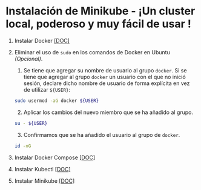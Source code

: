 # Instalación de Minikube - ¡Un cluster local, poderoso y muy fácil de usar !

1. Instalar Docker [[DOC]](https://docs.docker.com/engine/install/)  

2. Eliminar el uso de `sudo` en los comandos de Docker en Ubuntu _(Opcional)_.  

    1. Se tiene que agregar su nombre de usuario al grupo `docker`. Si se tiene que agregar al grupo `docker` un usuario con el que no inició sesión, declare dicho nombre de usuario de forma explícita en vez de utilizar `${USER}`:

    ```bash
    sudo usermod -aG docker ${USER}
    ```

    2. Aplicar los cambios del nuevo miembro que se ha añadido al grupo.

    ```bash
    su - ${USER}
    ```

    3. Confirmamos que se ha añadido el usuario al grupo de `docker`.
    ```bash
    id -nG
    ```


3. Instalar Docker Compose [[DOC]](https://docs.docker.com/compose/install/)

4. Instalar Kubectl [[DOC]](https://kubernetes.io/docs/tasks/tools/)

5. Instalar Minikube [[DOC]](https://minikube.sigs.k8s.io/docs/start/)